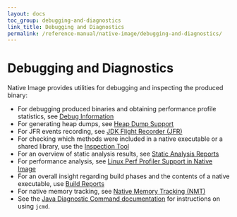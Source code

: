 ```yaml
---
layout: docs
toc_group: debugging-and-diagnostics
link_title: Debugging and Diagnostics
permalink: /reference-manual/native-image/debugging-and-diagnostics/
---
```


# Debugging and Diagnostics

Native Image provides utilities for debugging and inspecting the produced binary:
 - For debugging produced binaries and obtaining performance profile statistics, see [Debug Information](DebugInfo.md)
 - For generating heap dumps, see [Heap Dump Support](guides/create-heap-dump-from-native-executable.md)
 - For JFR events recording, see [JDK Flight Recorder (JFR)](JFR.md)
 - For checking which methods were included in a native executable or a shared library, use the [Inspection Tool](InspectTool.md)
 - For an overview of static analysis results, see [Static Analysis Reports](StaticAnalysisReports.md)
 - For performance analysis, see [Linux Perf Profiler Support in Native Image](PerfProfiling.md)
 - For an overall insight regarding build phases and the contents of a native executable, use [Build Reports](BuildReport.md)
 - For native memory tracking, see [Native Memory Tracking (NMT)](NMT.md)
 - See the [Java Diagnostic Command documentation](JCmd.md) for instructions on using `jcmd`.